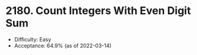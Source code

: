 # 2180. Count Integers With Even Digit Sum
- Difficulty: Easy
- Acceptance: 64.9% (as of 2022-03-14)

